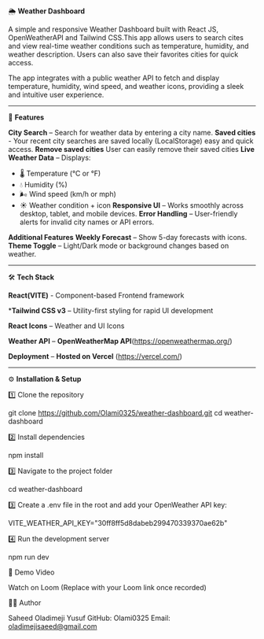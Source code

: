 🌦️ **Weather Dashboard**

A simple and responsive Weather Dashboard built with React JS, OpenWeatherAPI and Tailwind CSS.This app allows users to search cites and view real-time weather conditions such as temperature, humidity, and weather description. Users can also save their favorites cities for quick access. 

The app integrates with a public weather API to fetch and display temperature, humidity, wind speed, and weather icons, providing a sleek and intuitive user experience.

---

🚀 **Features**

**City Search** – Search for weather data by entering a city name.
**Saved cities** - Your recent city searches are saved locally (LocalStorage) easy and quick access.
**Remove saved cities** User can easily remove their saved cities
**Live Weather Data** – Displays:
  - 🌡️ Temperature (°C or °F)
  - 💧 Humidity (%)
  - 🌬️ Wind speed (km/h or mph)
  - ☀️ Weather condition + icon
**Responsive UI** – Works smoothly across desktop, tablet, and mobile devices.
**Error Handling** – User-friendly alerts for invalid city names or API errors.

**Additional Features**
**Weekly Forecast** – Show 5-day forecasts with icons.
**Theme Toggle** – Light/Dark mode or background changes based on weather.

---

 🛠️ **Tech Stack**

**React(VITE)** - Component-based Frontend framework

***Tailwind CSS v3** – Utility-first styling for rapid UI development

**React Icons** – Weather and UI Icons

**Weather API** – **OpenWeatherMap API**(https://openweathermap.org/) 

**Deployment** – **Hosted on Vercel** (https://vercel.com/) 

---

⚙️ **Installation & Setup**

1️⃣ Clone the repository

git clone https://github.com/Olami0325/weather-dashboard.git
cd weather-dashboard

2️⃣ Install dependencies

npm install

3️⃣ Navigate to the project folder

cd weather-dashboard

3️⃣ Create a .env file in the root and add your OpenWeather API key:

VITE_WEATHER_API_KEY="30ff8ff5d8dabeb299470339370ae62b"


4️⃣ Run the development server

npm run dev

🎥 Demo Video

Watch on Loom
 (Replace with your Loom link once recorded)


👨‍💻 Author

Saheed Oladimeji Yusuf
GitHub: Olami0325
Email: oladimejisaeed@gmail.com